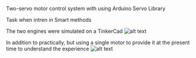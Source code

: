  Two-servo motor control system 
 with using Arduino Servo Library
           
 Task when intren in Smart methods


The two engines were simulated on a TinkerCad
![alt text](https://github.com/MohammadYAmmar/Motors-Control-System/blob/master/Two-servo%20motor%20control%20system/GIF%20Simulation%20in%20Tinkercad%20to%20Two-servo%20motor%20control%20system.gif "Simulation in Tinkercad")


In addition to practically, but using a single motor to provide it at the present time to understand the experience
![alt text](https://github.com/MohammadYAmmar/Motors-Control-System/blob/master/Two-servo%20motor%20control%20system/GIF%20practical%20part%20application%20applied%20to%20one%20servo%20that%20was%20available.gif "practical part")

